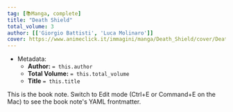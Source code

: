 ```yaml
---
tag: [📚Manga, complete]
title: "Death Shield"
total_volume: 3
author: [['Giorgio Battisti', 'Luca Molinaro']]
cover: https://www.animeclick.it/immagini/manga/Death_Shield/cover/Death_Shield-cover.jpg
---
```


- Metadata:
    - **Author:** `= this.author`
    - **Total Volume:** `= this.total_volume`
    - **Title** `= this.title`

This is the book note. Switch to Edit mode (Ctrl+E or Command+E on the Mac) to see the book note's YAML frontmatter.